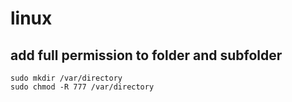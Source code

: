 # linux
## add full permission to folder and subfolder
```
sudo mkdir /var/directory
sudo chmod -R 777 /var/directory
```
